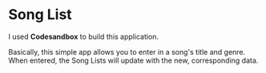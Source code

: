 # Song List

I used **Codesandbox** to build this application.

Basically, this simple app allows you to enter in a song's title and genre. When entered, the Song Lists will update with the new, corresponding data.
